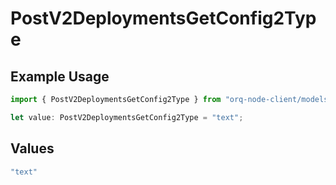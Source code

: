 # PostV2DeploymentsGetConfig2Type

## Example Usage

```typescript
import { PostV2DeploymentsGetConfig2Type } from "orq-node-client/models/operations";

let value: PostV2DeploymentsGetConfig2Type = "text";
```

## Values

```typescript
"text"
```